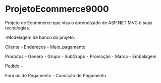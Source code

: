 # ProjetoEcommerce9000
Projeto de Ecommerce que visa o aprendizado de ASP.NET MVC  e suas tecnologias.

-Modelagem de banco do projeto.

Cliente
	- Endereços
	- Meio_pagamento

Produtos
	- Genero
	- Grupo
	- SubGrupo
	- Promoção
	- Marca
	- Embalagem

Pedido
	-

Formas de Pagamento
	- Condição de Pagamento

